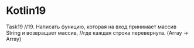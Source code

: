 # Kotlin19
Task19
//19. Написать функцию, которая на вход принимает массив String и возвращает массив,
//где каждая строка перевернута. (Array<String> -> Array<String>)
